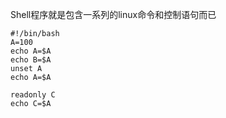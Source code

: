 Shell程序就是包含一系列的linux命令和控制语句而已     


```shell
#!/bin/bash
A=100
echo A=$A
echo B=$A
unset A
echo A=$A

readonly C
echo C=$A
```